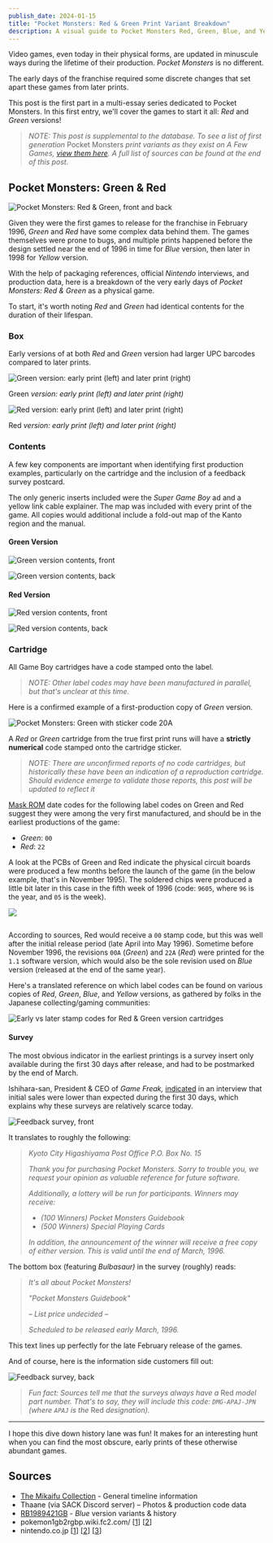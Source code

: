 ```yaml
---
publish_date: 2024-01-15
title: "Pocket Monsters: Red & Green Print Variant Breakdown"
description: A visual guide to Pocket Monsters Red, Green, Blue, and Yellow print runs
---
```

Video games, even today in their physical forms, are updated in minuscule ways during the lifetime of their production. *Pocket Monsters* is no different.

The early days of the franchise required some discrete changes that set apart these games from later prints.

This post is the first part in a multi-essay series dedicated to Pocket Monsters. In this first entry, we'll cover the games to start it all: *Red* and *Green* versions!

> *NOTE: This post is supplemental to the database. To see a list of first generation* Pocket Monsters *print variants as they exist on A Few Games, [view them here](https://www.afew.games/?search=pocket+monsters&platform=game+boy). A full list of sources can be found at the end of this post.*

## Pocket Monsters: Green & Red

![Pocket Monsters: Red & Green, front and back](/uploads/red-green-hero.jpg)

Given they were the first games to release for the franchise in February 1996, *Green* and *Red* have some complex data behind them. The games themselves were prone to bugs, and multiple prints happened before the design settled near the end of 1996 in time for *Blue* version, then later in 1998 for *Yellow* version.

With the help of packaging references, official *Nintendo* interviews, and production data, here is a breakdown of the very early days of *Pocket Monsters: Red & Green* as a physical game.

To start, it's worth noting *Red* and *Green* had identical contents for the duration of their lifespan.

### Box

Early versions of at both *Red* and *Green* version had larger UPC barcodes compared to later prints.

![Green version: early print (left) and later print (right)](/uploads/green-box-early-and-late.png)

Green *version: early print (left) and later print (right)*

![Red version: early print (left) and later print (right)](/uploads/red-box-early-and-late.png)

Red *version: early print (left) and later print (right)*

### Contents

A few key components are important when identifying first production examples, particularly on the cartridge and the inclusion of a feedback survey postcard.

The only generic inserts included were the *Super Game Boy* ad and a yellow link cable explainer. The map was included with every print of the game. All copies would additional include a fold-out map of the Kanto region and the manual.

#### G﻿reen Version

![Green version contents, front](/uploads/green-contents.png)

![Green version contents, back](/uploads/green-contents-back.png)

#### R﻿ed Version

![Red version contents, front](/uploads/red-contents.png)

![Red version contents, back](/uploads/red-contents-back.png)

### Cartridge

All Game Boy cartridges have a code stamped onto the label.

> *NOTE: Other label codes may have been manufactured in parallel, but that's unclear at this time.*

Here is a confirmed example of a first-production copy of *Green* version.

![Pocket Monsters: Green with sticker code 20A](/uploads/screenshot-2024-01-09-at-8.56.16-pm.png)

A *Red* or *Green* cartridge from the true first print runs will have a **strictly numerical** code stamped onto the cartridge sticker.

> *NOTE: There are unconfirmed reports of no code cartridges, but historically these have been an indication of a reproduction cartridge. Should evidence emerge to validate those reports, this post will be updated to reflect it*

[Mask ROM](https://handwiki.org/wiki/Mask_ROM) date codes for the following label codes on Green and Red suggest they were among the very first manufactured, and should be in the earliest productions of the game:

* *Green*: `00`
* *Red*: `22`

A look at the PCBs of Green and Red indicate the physical circuit boards were produced a few months before the launch of the game (in the below example, that's in November 1995). The soldered chips were produced a little bit later in this case in the fifth week of 1996 (code: `9605`, where `96` is the year, and `05` is the week).

![](/uploads/green-00-cart.jpeg)

![]()

According to sources, Red would receive a `00` stamp code, but this was well after the initial release period (late April into May 1996). Sometime before November 1996, the revisions `00A` (*Green*) and `22A` (*Red*) were printed for the `1.1` software version, which would also be the sole revision used on *Blue* version (released at the end of the same year).

Here's a translated reference on which label codes can be found on various copies of *Red*, *Green*, *Blue*, and *Yellow* versions, as gathered by folks in the Japanese collecting/gaming communities:

![Early vs later stamp codes for Red & Green version cartridges](/uploads/cart-code-table.png)

#### Survey

The most obvious indicator in the earliest printings is a survey insert only available during the first 30 days after release, and had to be postmarked by the end of March.

Ishihara-san, President & CEO of *Game Freak,* [indicated](https://iwataasks.nintendo.com/interviews/ds/pokemon/0/0/) in an interview that initial sales were lower than expected during the first 30 days, which explains why these surveys are relatively scarce today.

![Feedback survey, front](/uploads/survey-front.png)

It translates to roughly the following:

> *Kyoto City Higashiyama Post Office P.O. Box No. 15*
>
> *Thank you for purchasing Pocket Monsters. Sorry to trouble you, we request your opinion as valuable reference for future software.*
>
> *Additionally, a lottery will be run for participants. Winners may receive:*
>
> * *(100 Winners) Pocket Monsters Guidebook*
> * *(500 Winners) Special Playing Cards*
>
> *In addition, the announcement of the winner will receive a free copy of either version. This is valid until the end of March, 1996.*

The bottom box (featuring *Bulbasaur)* in the survey (roughly) reads:

> *It's all about Pocket Monsters!*
>
> *"Pocket Monsters Guidebook"*
>
> *– List price undecided –*
>
> *Scheduled to be released early March, 1996.*

This text lines up perfectly for the late February release of the games.

And of course, here is the information side customers fill out:

![Feedback survey, back](/uploads/survey-back.png)

> *Fun fact: Sources tell me that the surveys always have a* Red *model part number. That's to say, they will include this code: `DMG-APAJ-JPN` (where `APAJ` is the* Red *designation).*

- - -

I hope this dive down history lane was fun! It makes for an interesting hunt when you can find the most obscure, early prints of these otherwise abundant games.

## Sources

* [The Mikaifu Collection](https://www.instagram.com/mikaifucollection/) - General timeline information
* Thaane (via SACK Discord server) – Photos & production code data
* [RB1989421GB](https://twitter.com/RB1989421GB) - *Blue* version variants & history
* pokemon1gb2rgbp.wiki.fc2.com/ [[1](https://pokemon1gb2rgbp.wiki.fc2.com/)] [[2](https://pokemon1gb2rgbp.wiki.fc2.com/wiki/初期版・後期版の違い)]
* nintendo.co.jp [[1](https://www.nintendo.co.jp/n02/dmg/apajapbj/index.html)] [[2](https://www.nintendo.co.jp/n02/dmg/apej/index.html)] [[3](https://www.nintendo.co.jp/n02/dmg/apsj/index.html)]
